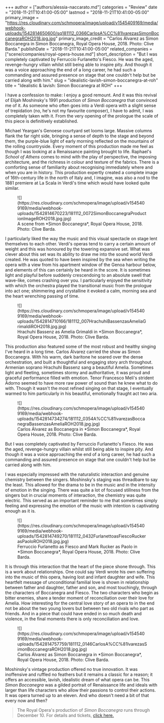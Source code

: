 +++
author = ["authors/alessia-naccarato.md"]
categories = "Review"
date = "2018-11-21T10:41:00-05:00"
lastmod = "2018-11-21T10:41:00-05:00"
primary_image = "https://res.cloudinary.com/schmopera/image/upload/v1545409169/media/webhook-uploads/1542814650600/sq181112_0366CarlosA%CC%81lvarezasSimonBoccanegraROH2018.jpg.jpg"
primary_image_credit = "Carlos Álvarez as Simon Boccanegra in Simon Boccanegra, Royal Opera House, 2018. Photo: Clive Barda."
publishDate = "2018-11-21T10:41:00-05:00"
related_companies = ["scene/companies/royal-opera-house.md"]
short_description = "But I was completely captivated by Ferruccio Furlanetto&#039;s Fiesco. He was the aged, revenge-hungry villain whilst still being able to inspire pity. And though it was a voice approaching the end of a long career, he had such a commanding and assured presence on stage that one couldn&#039;t help but be carried along with him."
slug = "idealistic-lavish-simon-boccanegra-at-roh"
title = "Idealistic &amp; lavish: Simon Boccanegra at ROH"
+++

I have a confession to make: I enjoy a good remount. And it was this revival of Elijah Moshinsky's 1991 production of *Simon Boccanegra* that convinced me of it. As someone who often goes into a Verdi opera with a slight sense of trepidation (no, he's not my favourite composer), I have to admit, I was completely taken with it. From the very opening of the prologue the scale of this piece is definitively established. 

Michael Yeargan's Genoese courtyard set looms large. Massive columns flank the far right side, bringing a sense of depth to the stage and beyond them, the purple-blue light of early morning reflected on the mountains of the rolling countryside. Every moment of this production made me feel as though I was looking at a Renaissance painting brought to life. Raphael's *School of Athens* comes to mind with the play of perspective, the imposing architecture, and the richness in colour and texture of the fabrics. There is a comforting sense of familiarity about recognising immediately where and when you are in history. This production expertly created a complete image of 16th-century life in the north of Italy and, I imagine, was also a nod to the 1881 premiere at La Scala in Verdi's time which would have looked quite similar.

<figure data-type="image">
![](https://res.cloudinary.com/schmopera/image/upload/v1545409169/media/webhook-uploads/1542814670223/181112_0072SimonBoccanegraProductionImageROH2018.jpg.jpg)
<figcaption>A scene from *Simon Boccanegra*, Royal Opera House, 2018. Photo: Clive Barda.</figcaption>
</figure>

I particularly liked the way the music and this visual spectacle on stage lent themselves to each other. Verdi's operas tend to carry a certain amount of weight and this was honoured by the towering expansive set. What was clever about this set was its ability to draw me into the sound world Verdi created. He was quoted to have been inspired by the sea when writing the opera with a view from his apartment window of the Genoa harbour below, and elements of this can certainly be heard in the score. It is sometimes light and playful before suddenly crescendoing to an absolute swell that wave-like, comes crashing over you. I particularly enjoyed the sensitivity with which the orchestra played the transitional music from the prologue into act one; shimmering and crystalline it evoked a calm, morning sea and the heart wrenching passing of time.

<figure data-type="image">
![](https://res.cloudinary.com/schmopera/image/upload/v1545409169/media/webhook-uploads/1542814710166/181112_007HrachuhiBassenzasAmeliaGrimaldiROH2018.jpg.jpg)
<figcaption>Hrachuhi Bassenz as Amelia Grimaldi in *Simon Boccanegra*, Royal Opera House, 2018. Photo: Clive Barda.</figcaption>
</figure>

This production also featured some of the most robust and healthy singing I've heard in a long time. Carlos Álvarez carried the show as Simon Boccanegra. With his warm, dark baritone he soared over the dense orchestration, and built a thoughtful and engaging story arch throughout. Armenian soprano Hrachuhi Bassenz sang a beautiful Amelia. Sometimes light and fleeting, sometimes stormy and authoritative, it was proud and graceful performance filled with emotion. Tenor Francesco Meli's strident Adorno seemed to have more raw power of sound than he knew what to do with. Though it wasn't the most refined singing on that stage, I eventually warmed to him particularly in his beautiful, emotionally fraught act two aria.

<figure data-type="image">
![](https://res.cloudinary.com/schmopera/image/upload/v1545409169/media/webhook-uploads/1542814734274/181112_0354A%CC%81lvarezasBoccanegraBassenzasAmeliaROH2018.jpg.jpg)
<figcaption>Carlos Álvarez as Boccanegra in *Simon Boccanegra*, Royal Opera House, 2018. Photo: Clive Barda.</figcaption>
</figure>

But I was completely captivated by Ferruccio Furlanetto's Fiesco. He was the aged, revenge-hungry villain whilst still being able to inspire pity. And though it was a voice approaching the end of a long career, he had such a commanding and assured presence on stage that one couldn't help but be carried along with him.

I was especially impressed with the naturalistic interaction and genuine chemistry between the singers. Moshinsky's staging was threadbare to say the least. This allowed for the drama to be in the music and in the intensity of emotion in the singing. There was quite a lot of focused stillness from the singers but in crucial moments of interaction, the chemistry was quite electric. This served as an important reminder to me that sometimes simply feeling and expressing the emotion of the music with intention is captivating enough as it is.

<figure data-type="image">
![](https://res.cloudinary.com/schmopera/image/upload/v1545409169/media/webhook-uploads/1542814749270/181112_0432FurlanettoasFiescoRuckerasPaoloROH2018.jpg.jpg)
<figcaption>Ferruccio Furlanetto as Fiesco and Mark Rucker as Paolo in *Simon Boccanegra*, Royal Opera House, 2018. Photo: Clive Barda.</figcaption>
</figure>

It is through this interaction that the heart of the piece shone through. This is a work about relationships. One could say Verdi wrote his own suffering into the music of this opera, having lost and infant daughter and wife. This heartfelt message of unconditional familial love is shown in relationship between father and daughter, father and son, and most touchingly, through the characters of Boccanegra and Fiesco. The two characters who begin as bitter enemies, share a tender moment of reconciliation over their love for Amelia. How interesting for the central love story of an opera to in the end not be about the two young lovers but between two old rivals who part as friends. And in a piece that could have ended in so much death and violence, in the final moments there is only reconciliation and love.

<figure data-type="image">
![](https://res.cloudinary.com/schmopera/image/upload/v1545409169/media/webhook-uploads/1542814757759/181112_0146CarlosA%CC%81lvarezasSimonBoccanegraROH2018.jpg.jpg)
<figcaption>Carlos Álvarez as Simon Boccanegra in *Simon Boccanegra*, Royal Opera House, 2018. Photo: Clive Barda.</figcaption>
</figure>

Moshinsky's vintage production offered no true innovation. It was inoffensive and ruffled no feathers but it remains a classic for a reason; it offers an accessible, lavish, idealistic dream of what opera can be. This *Simon Boccanegra* was a gilded portrait of Renaissance life and ideals with larger than life characters who allow their passions to control their actions. It was opera turned up to an eleven. And who doesn't need a bit of that every now and then?

>The Royal Opera's production of *Simon Boccanegra* runs through December 10. For details and tickets, [click here.](https://www.roh.org.uk/productions/simon-boccanegra-by-elijah-moshinsky)
